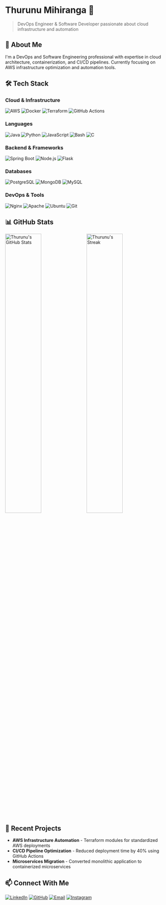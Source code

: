 # Thurunu Mihiranga 👋

> DevOps Engineer & Software Developer passionate about cloud infrastructure and automation

## 🔭 About Me

I'm a DevOps and Software Engineering professional with expertise in cloud architecture, containerization, and CI/CD pipelines. Currently focusing on AWS infrastructure optimization and automation tools.

## 🛠️ Tech Stack

### Cloud & Infrastructure
![AWS](https://img.shields.io/badge/AWS-%23FF9900.svg?style=flat-square&logo=amazon-aws&logoColor=white)
![Docker](https://img.shields.io/badge/Docker-%232496ED.svg?style=flat-square&logo=docker&logoColor=white)
![Terraform](https://img.shields.io/badge/Terraform-%235835CC.svg?style=flat-square&logo=terraform&logoColor=white)
![GitHub Actions](https://img.shields.io/badge/GitHub_Actions-%232088FF.svg?style=flat-square&logo=github-actions&logoColor=white)

### Languages
![Java](https://img.shields.io/badge/Java-%23ED8B00.svg?style=flat-square&logo=openjdk&logoColor=white)
![Python](https://img.shields.io/badge/Python-%233776AB.svg?style=flat-square&logo=python&logoColor=white)
![JavaScript](https://img.shields.io/badge/JavaScript-%23F7DF1E.svg?style=flat-square&logo=javascript&logoColor=black)
![Bash](https://img.shields.io/badge/Bash-%234EAA25.svg?style=flat-square&logo=gnu-bash&logoColor=white)
![C](https://img.shields.io/badge/C-%23A8B9CC.svg?style=flat-square&logo=c&logoColor=white)

### Backend & Frameworks
![Spring Boot](https://img.shields.io/badge/Spring_Boot-%236DB33F.svg?style=flat-square&logo=spring-boot&logoColor=white)
![Node.js](https://img.shields.io/badge/Node.js-%23339933.svg?style=flat-square&logo=node.js&logoColor=white)
![Flask](https://img.shields.io/badge/Flask-%23000000.svg?style=flat-square&logo=flask&logoColor=white)

### Databases
![PostgreSQL](https://img.shields.io/badge/PostgreSQL-%23336791.svg?style=flat-square&logo=postgresql&logoColor=white)
![MongoDB](https://img.shields.io/badge/MongoDB-%2347A248.svg?style=flat-square&logo=mongodb&logoColor=white)
![MySQL](https://img.shields.io/badge/MySQL-%234479A1.svg?style=flat-square&logo=mysql&logoColor=white)

### DevOps & Tools
![Nginx](https://img.shields.io/badge/Nginx-%23009639.svg?style=flat-square&logo=nginx&logoColor=white)
![Apache](https://img.shields.io/badge/Apache-%23D22128.svg?style=flat-square&logo=apache&logoColor=white)
![Ubuntu](https://img.shields.io/badge/Ubuntu-%23E95420.svg?style=flat-square&logo=ubuntu&logoColor=white)
![Git](https://img.shields.io/badge/Git-%23F05032.svg?style=flat-square&logo=git&logoColor=white)

## 📊 GitHub Stats

<img src="https://github-readme-stats.vercel.app/api?username=thurunu&show_icons=true&theme=tokyonight&hide_border=true&count_private=true" alt="Thurunu's GitHub Stats" width="48%" align="left">
<img src="https://github-readme-streak-stats.herokuapp.com/?user=thurunu&theme=tokyonight&hide_border=true" alt="Thurunu's Streak" width="48%" align="right">

<br clear="both">

## 🚀 Recent Projects

- **AWS Infrastructure Automation** - Terraform modules for standardized AWS deployments
- **CI/CD Pipeline Optimization** - Reduced deployment time by 40% using GitHub Actions
- **Microservices Migration** - Converted monolithic application to containerized microservices

## 📫 Connect With Me

[![LinkedIn](https://img.shields.io/badge/LinkedIn-%230077B5.svg?style=for-the-badge&logo=linkedin&logoColor=white)](https://www.linkedin.com/in/thurunumihiranga/)
[![GitHub](https://img.shields.io/badge/GitHub-%23181717.svg?style=for-the-badge&logo=github&logoColor=white)](https://github.com/Thurunu)
[![Email](https://img.shields.io/badge/Email-%23D14836.svg?style=for-the-badge&logo=gmail&logoColor=white)](mailto:mthurunu@gmail.com)
[![Instagram](https://img.shields.io/badge/Instagram-%23E4405F.svg?style=for-the-badge&logo=instagram&logoColor=white)](https://www.instagram.com/thurunu.lk)
